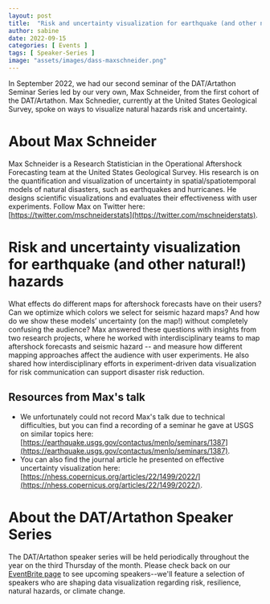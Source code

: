 ```yaml
---
layout: post
title:  "Risk and uncertainty visualization for earthquake (and other natural!) hazards (Max Schneider)"
author: sabine
date: 2022-09-15
categories: [ Events ]
tags: [ Speaker-Series ]
image: "assets/images/dass-maxschneider.png"
---
```


In September 2022, we had our second seminar of the DAT/Artathon Seminar Series led by our very own, Max Schneider, from the first cohort of the DAT/Artathon. Max Schnedier, currently at the United States Geological Survey, spoke on ways to visualize natural hazards risk and uncertainty.

# About Max Schneider

Max Schneider is a Research Statistician in the Operational Aftershock Forecasting team at the United States Geological Survey. His research is on the quantification and visualization of uncertainty in spatial/spatiotemporal models of natural disasters, such as earthquakes and hurricanes. He designs scientific visualizations and evaluates their effectiveness with user experiments. Follow Max on Twitter here: [https://twitter.com/mschneiderstats](https://twitter.com/mschneiderstats).

# Risk and uncertainty visualization for earthquake (and other natural!) hazards

What effects do different maps for aftershock forecasts have on their users? Can we optimize which colors we select for seismic hazard maps? And how do we show these models’ uncertainty (on the map!) without completely confusing the audience? Max answered these questions with insights from two research projects, where he worked with interdisciplinary teams to map aftershock forecasts and seismic hazard -- and measure how different mapping approaches affect the audience with user experiments. He also shared how interdisciplinary efforts in experiment-driven data visualization for risk communication can support disaster risk reduction.

## Resources from Max's talk

- We unfortunately could not record Max's talk due to technical difficulties, but you can find a recording of a seminar he gave at USGS on similar topics here: [https://earthquake.usgs.gov/contactus/menlo/seminars/1387](https://earthquake.usgs.gov/contactus/menlo/seminars/1387).
- You can also find the journal article he presented on effective uncertainty visualization here: [https://nhess.copernicus.org/articles/22/1499/2022/](https://nhess.copernicus.org/articles/22/1499/2022/).

# About the DAT/Artathon Speaker Series

The DAT/Artathon speaker series will be held periodically throughout the year on the third Thursday of the month. Please check back on our [EventBrite page](https://www.eventbrite.com/o/datartathon-50167782343) to see upcoming speakers--we'll feature a selection of speakers who are shaping data visualization regarding risk, resilience, natural hazards, or climate change. 